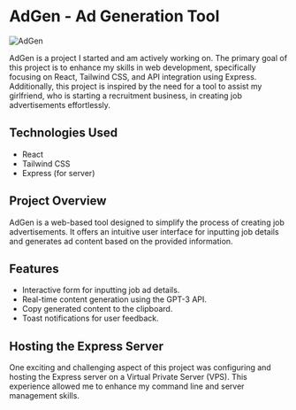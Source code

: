 # AdGen - Ad Generation Tool

![AdGen](http://adgen.stevensbougault.co.uk/)

AdGen is a project I started and am actively working on. The primary goal of this project is to enhance my skills in web development, specifically focusing on React, Tailwind CSS, and API integration using Express. Additionally, this project is inspired by the need for a tool to assist my girlfriend, who is starting a recruitment business, in creating job advertisements effortlessly.

## Technologies Used

- React
- Tailwind CSS
- Express (for server)

## Project Overview

AdGen is a web-based tool designed to simplify the process of creating job advertisements. It offers an intuitive user interface for inputting job details and generates ad content based on the provided information.

## Features

- Interactive form for inputting job ad details.
- Real-time content generation using the GPT-3 API.
- Copy generated content to the clipboard.
- Toast notifications for user feedback.

## Hosting the Express Server

One exciting and challenging aspect of this project was configuring and hosting the Express server on a Virtual Private Server (VPS). This experience allowed me to enhance my command line and server management skills.
